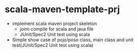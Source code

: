 scala-maven-template-prj
================================

- implement scala maven project skeleton
  - joint-compile for scala and java file
  - JUnit/Spec2 Unit test using scala
- Simple show case of pojo/poso class, main class and unit test(JUnit/Spec2 Unit test using scala)
